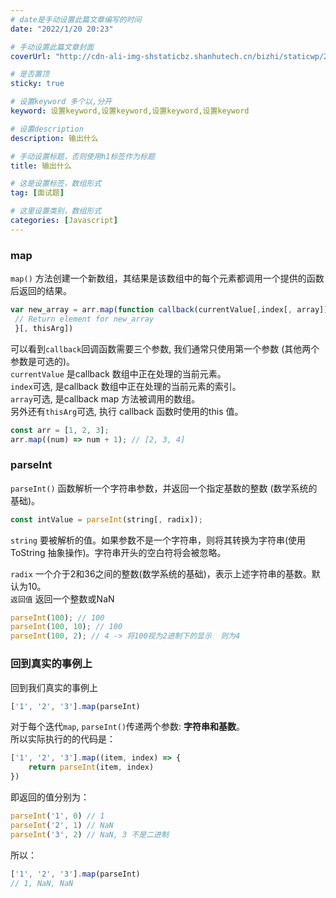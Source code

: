 ```yaml
---
# date是手动设置此篇文章编写的时间
date: "2022/1/20 20:23"

# 手动设置此篇文章封面
coverUrl: "http://cdn-ali-img-shstaticbz.shanhutech.cn/bizhi/staticwp/202109/ac3990b3d19dd512dd6f6a364e70848a--1897315302.jpg"

# 是否置顶
sticky: true

# 设置keyword 多个以,分开
keyword: 设置keyword,设置keyword,设置keyword,设置keyword

# 设置description
description: 输出什么

# 手动设置标题，否则使用h1标签作为标题
title: 输出什么

# 这是设置标签，数组形式
tag: [面试题]

# 这里设置类别，数组形式
categories: [Javascript]
---
```


### map
`map()` 方法创建一个新数组，其结果是该数组中的每个元素都调用一个提供的函数后返回的结果。


```js
var new_array = arr.map(function callback(currentValue[,index[, array]]) {
 // Return element for new_array
 }[, thisArg])
```
可以看到`callback`回调函数需要三个参数, 我们通常只使用第一个参数 (其他两个参数是可选的)。\
`currentValue` 是callback 数组中正在处理的当前元素。\
`index`可选, 是callback 数组中正在处理的当前元素的索引。\
`array`可选, 是callback map 方法被调用的数组。\
另外还有`thisArg`可选, 执行 callback 函数时使用的this 值。

```js
const arr = [1, 2, 3];
arr.map((num) => num + 1); // [2, 3, 4]
```
### parseInt
`parseInt()` 函数解析一个字符串参数，并返回一个指定基数的整数 (数学系统的基础)。

```js
const intValue = parseInt(string[, radix]);
```
`string` 要被解析的值。如果参数不是一个字符串，则将其转换为字符串(使用 ToString 抽象操作)。字符串开头的空白符将会被忽略。

`radix` 一个介于2和36之间的整数(数学系统的基础)，表示上述字符串的基数。默认为10。\
`返回值` 返回一个整数或NaN

```js
parseInt(100); // 100
parseInt(100, 10); // 100
parseInt(100, 2); // 4 -> 将100视为2进制下的显示  则为4
```

### 回到真实的事例上

回到我们真实的事例上

```js
['1', '2', '3'].map(parseInt)
```
对于每个迭代`map`, `parseInt()`传递两个参数: **字符串和基数**。\
所以实际执行的的代码是：

```js
['1', '2', '3'].map((item, index) => {
	return parseInt(item, index)
})
```
即返回的值分别为：

```js
parseInt('1', 0) // 1
parseInt('2', 1) // NaN
parseInt('3', 2) // NaN, 3 不是二进制
```
所以：

```js
['1', '2', '3'].map(parseInt)
// 1, NaN, NaN
```